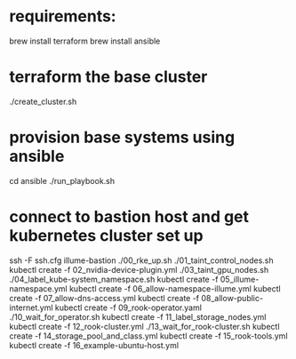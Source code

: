 # requirements:
brew install terraform
brew install ansible

# terraform the base cluster
./create_cluster.sh

# provision base systems using ansible
cd ansible
./run_playbook.sh

# connect to bastion host and get kubernetes cluster set up
ssh -F ssh.cfg illume-bastion
./00_rke_up.sh
./01_taint_control_nodes.sh
kubectl create -f 02_nvidia-device-plugin.yml
./03_taint_gpu_nodes.sh
./04_label_kube-system_namespace.sh
kubectl create -f 05_illume-namespace.yml
kubectl create -f 06_allow-namespace-illume.yml
kubectl create -f 07_allow-dns-access.yml
kubectl create -f 08_allow-public-internet.yml
kubectl create -f 09_rook-operator.yaml
./10_wait_for_operator.sh
kubectl create -f 11_label_storage_nodes.yml
kubectl create -f 12_rook-cluster.yml
./13_wait_for_rook-cluster.sh
kubectl create -f 14_storage_pool_and_class.yml
kubectl create -f 15_rook-tools.yml
kubectl create -f 16_example-ubuntu-host.yml
